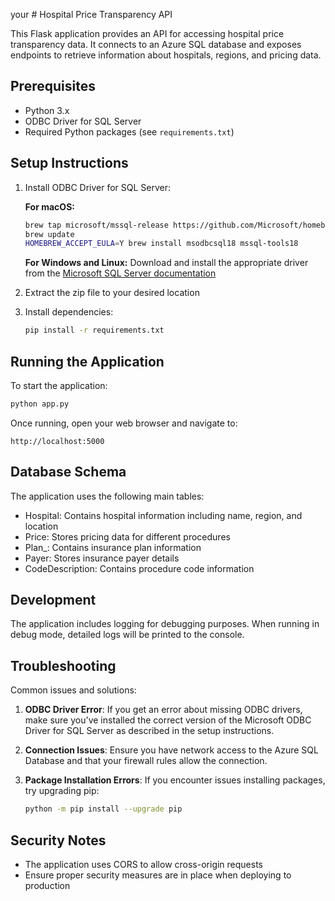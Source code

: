 your # Hospital Price Transparency API

This Flask application provides an API for accessing hospital price transparency data. It connects to an Azure SQL database and exposes endpoints to retrieve information about hospitals, regions, and pricing data.

## Prerequisites

- Python 3.x
- ODBC Driver for SQL Server
- Required Python packages (see `requirements.txt`)

## Setup Instructions

1. Install ODBC Driver for SQL Server:

   **For macOS:**
   ```bash
   brew tap microsoft/mssql-release https://github.com/Microsoft/homebrew-mssql-release
   brew update
   HOMEBREW_ACCEPT_EULA=Y brew install msodbcsql18 mssql-tools18
   ```
   
   **For Windows and Linux:**
   Download and install the appropriate driver from the [Microsoft SQL Server documentation](https://learn.microsoft.com/en-us/sql/connect/odbc/download-odbc-driver-for-sql-server)

2. Extract the zip file to your desired location

3. Install dependencies:
   ```bash
   pip install -r requirements.txt
   ```

## Running the Application

To start the application:

```bash
python app.py
```

Once running, open your web browser and navigate to:
```
http://localhost:5000
```

## Database Schema

The application uses the following main tables:
- Hospital: Contains hospital information including name, region, and location
- Price: Stores pricing data for different procedures
- Plan_: Contains insurance plan information
- Payer: Stores insurance payer details
- CodeDescription: Contains procedure code information

## Development

The application includes logging for debugging purposes. When running in debug mode, detailed logs will be printed to the console.

## Troubleshooting

Common issues and solutions:

1. **ODBC Driver Error**: If you get an error about missing ODBC drivers, make sure you've installed the correct version of the Microsoft ODBC Driver for SQL Server as described in the setup instructions.

2. **Connection Issues**: Ensure you have network access to the Azure SQL Database and that your firewall rules allow the connection.

3. **Package Installation Errors**: If you encounter issues installing packages, try upgrading pip:
   ```bash
   python -m pip install --upgrade pip
   ```

## Security Notes

- The application uses CORS to allow cross-origin requests
- Ensure proper security measures are in place when deploying to production 
